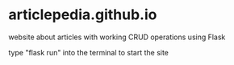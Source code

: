 # articlepedia.github.io
website about articles with working CRUD operations using Flask

type "flask run" into the terminal to start the site
